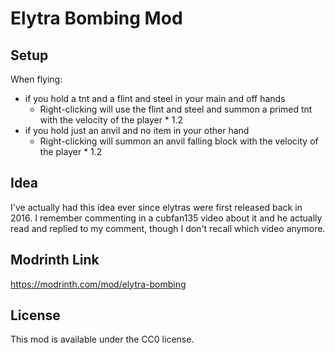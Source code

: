# Elytra Bombing Mod

## Setup

When flying:
- if you hold a tnt and a flint and steel in your main and off hands
  - Right-clicking will use the flint and steel and summon a primed tnt with the velocity of the player * 1.2
- if you hold just an anvil and no item in your other hand
  - Right-clicking will summon an anvil falling block with the velocity of the player * 1.2

## Idea

I've actually had this idea ever since elytras were first released back in 2016. I remember commenting in a cubfan135 video about it and he actually read and replied to my comment, though I don't recall which video anymore.

## Modrinth Link

https://modrinth.com/mod/elytra-bombing

## License

This mod is available under the CC0 license.
